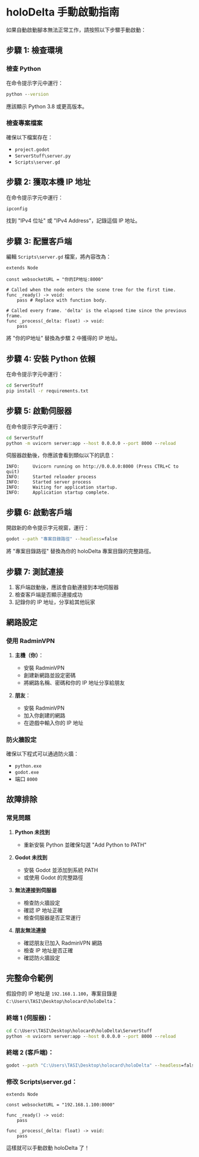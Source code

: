 # holoDelta 手動啟動指南

如果自動啟動腳本無法正常工作，請按照以下步驟手動啟動：

## 步驟 1: 檢查環境

### 檢查 Python
在命令提示字元中運行：
```cmd
python --version
```
應該顯示 Python 3.8 或更高版本。

### 檢查專案檔案
確保以下檔案存在：
- `project.godot`
- `ServerStuff\server.py`
- `Scripts\server.gd`

## 步驟 2: 獲取本機 IP 地址

在命令提示字元中運行：
```cmd
ipconfig
```
找到 "IPv4 位址" 或 "IPv4 Address"，記錄這個 IP 地址。

## 步驟 3: 配置客戶端

編輯 `Scripts\server.gd` 檔案，將內容改為：
```gdscript
extends Node

const websocketURL = "你的IP地址:8000"

# Called when the node enters the scene tree for the first time.
func _ready() -> void:
	pass # Replace with function body.

# Called every frame. 'delta' is the elapsed time since the previous frame.
func _process(_delta: float) -> void:
	pass
```
將 "你的IP地址" 替換為步驟 2 中獲得的 IP 地址。

## 步驟 4: 安裝 Python 依賴

在命令提示字元中運行：
```cmd
cd ServerStuff
pip install -r requirements.txt
```

## 步驟 5: 啟動伺服器

在命令提示字元中運行：
```cmd
cd ServerStuff
python -m uvicorn server:app --host 0.0.0.0 --port 8000 --reload
```

伺服器啟動後，你應該會看到類似以下的訊息：
```
INFO:     Uvicorn running on http://0.0.0.0:8000 (Press CTRL+C to quit)
INFO:     Started reloader process
INFO:     Started server process
INFO:     Waiting for application startup.
INFO:     Application startup complete.
```

## 步驟 6: 啟動客戶端

開啟新的命令提示字元視窗，運行：
```cmd
godot --path "專案目錄路徑" --headless=false
```
將 "專案目錄路徑" 替換為你的 holoDelta 專案目錄的完整路徑。

## 步驟 7: 測試連接

1. 客戶端啟動後，應該會自動連接到本地伺服器
2. 檢查客戶端是否顯示連接成功
3. 記錄你的 IP 地址，分享給其他玩家

## 網路設定

### 使用 RadminVPN

1. **主機（你）**：
   - 安裝 RadminVPN
   - 創建新網路並設定密碼
   - 將網路名稱、密碼和你的 IP 地址分享給朋友

2. **朋友**：
   - 安裝 RadminVPN
   - 加入你創建的網路
   - 在遊戲中輸入你的 IP 地址

### 防火牆設定

確保以下程式可以通過防火牆：
- `python.exe`
- `godot.exe`
- 端口 `8000`

## 故障排除

### 常見問題

1. **Python 未找到**
   - 重新安裝 Python 並確保勾選 "Add Python to PATH"

2. **Godot 未找到**
   - 安裝 Godot 並添加到系統 PATH
   - 或使用 Godot 的完整路徑

3. **無法連接到伺服器**
   - 檢查防火牆設定
   - 確認 IP 地址正確
   - 檢查伺服器是否正常運行

4. **朋友無法連接**
   - 確認朋友已加入 RadminVPN 網路
   - 檢查 IP 地址是否正確
   - 確認防火牆設定

## 完整命令範例

假設你的 IP 地址是 `192.168.1.100`，專案目錄是 `C:\Users\TASI\Desktop\holocard\holoDelta`：

### 終端 1 (伺服器)：
```cmd
cd C:\Users\TASI\Desktop\holocard\holoDelta\ServerStuff
python -m uvicorn server:app --host 0.0.0.0 --port 8000 --reload
```

### 終端 2 (客戶端)：
```cmd
godot --path "C:\Users\TASI\Desktop\holocard\holoDelta" --headless=false
```

### 修改 Scripts\server.gd：
```gdscript
extends Node

const websocketURL = "192.168.1.100:8000"

func _ready() -> void:
	pass

func _process(_delta: float) -> void:
	pass
```

這樣就可以手動啟動 holoDelta 了！


